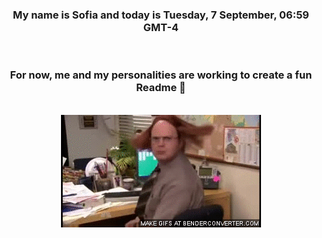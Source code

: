


<div align="center">
<h3 >My name is Sofia and today is Tuesday, 7 September, 06:59 GMT-4</h3><br>
<h3 >For now, me and my personalities are working to create a fun Readme 👋
</h3><br>
<img src='img/dwight.gif' alt='working...'/>
</div>
